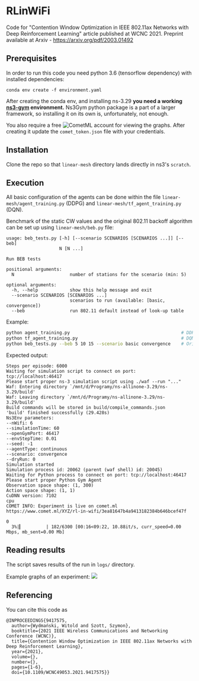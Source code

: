 # RLinWiFi
Code for "Contention Window Optimization in IEEE 802.11ax Networks with Deep Reinforcement Learning" article published at WCNC 2021. Preprint available at Arxiv - https://arxiv.org/pdf/2003.01492

## Prerequisites
In order to run this code you need python 3.6 (tensorflow dependency) with installed dependencies:
```
conda env create -f environment.yaml
```
After creating the conda env, and installing ns-3.29 **you need a working [ns3-gym](https://github.com/tkn-tub/ns3-gym) environment.** Ns3Gym python package is a part of a larger framework, so installing it on its own is, unfortunately, not enough.

You also require a free ![CometML](https://www.comet.ml/signup) account for viewing the graphs. After creating it update the `comet_token.json` file with your credentials.

## Installation
Clone the repo so that `linear-mesh` directory lands directly in ns3's `scratch`. 

## Execution
All basic configuration of the agents can be done within the file `linear-mesh/agent_training.py` (DDPG) and `linear-mesh/tf_agent_training.py` (DQN).

Benchmark of the static CW values and the original 802.11 backoff algorithm can be set up using `linear-mesh/beb.py` file:

```
usage: beb_tests.py [-h] [--scenario SCENARIOS [SCENARIOS ...]] [--beb]
                    N [N ...]

Run BEB tests

positional arguments:
  N                     number of stations for the scenario (min: 5)

optional arguments:
  -h, --help            show this help message and exit
  --scenario SCENARIOS [SCENARIOS ...]
                        scenarios to run (available: [basic, convergence])
  --beb                 run 802.11 default instead of look-up table
```

Example:
```bash
python agent_training.py                                          # DDPG agent
python tf_agent_training.py                                       # DQN agent
python beb_tests.py --beb 5 10 15 --scenario basic convergence    # Original 802.11 backoff
```

Expected output:
```
Steps per episode: 6000
Waiting for simulation script to connect on port: tcp://localhost:46417
Please start proper ns-3 simulation script using ./waf --run "..."
Waf: Entering directory `/mnt/d/Programy/ns-allinone-3.29/ns-3.29/build'
Waf: Leaving directory `/mnt/d/Programy/ns-allinone-3.29/ns-3.29/build'
Build commands will be stored in build/compile_commands.json
'build' finished successfully (29.428s)
Ns3Env parameters:
--nWifi: 6
--simulationTime: 60
--openGymPort: 46417
--envStepTime: 0.01
--seed: -1
--agentType: continuous
--scenario: convergence
--dryRun: 0
Simulation started
Simulation process id: 20062 (parent (waf shell) id: 20045)
Waiting for Python process to connect on port: tcp://localhost:46417
Please start proper Python Gym Agent
Observation space shape: (1, 300)
Action space shape: (1, 1)
CuDNN version: 7102
cpu
COMET INFO: Experiment is live on comet.ml https://www.comet.ml/XYZ/rl-in-wifi/3ea81647b4a9413182384b646bcef47f

0
  3%|▎         | 182/6300 [00:16<09:22, 10.88it/s, curr_speed=0.00 Mbps, mb_sent=0.00 Mb]
```

## Reading results
The script saves results of the run in `logs/` directory.

Example graphs of an experiment:
![](https://i.imgur.com/g8hiAz9.png)

## Referencing
You can cite this code as 

```
@INPROCEEDINGS{9417575,
  author={Wydmański, Witold and Szott, Szymon},
  booktitle={2021 IEEE Wireless Communications and Networking Conference (WCNC)}, 
  title={Contention Window Optimization in IEEE 802.11ax Networks with Deep Reinforcement Learning}, 
  year={2021},
  volume={},
  number={},
  pages={1-6},
  doi={10.1109/WCNC49053.2021.9417575}}

```

